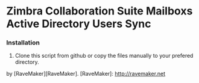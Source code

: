 Zimbra Collaboration Suite Mailboxs Active Directory Users Sync
===============================================================

### Installation

1. Clone this script from github or copy the files manually to your prefered directory.

by [RaveMaker][RaveMaker].
[RaveMaker]: http://ravemaker.net

